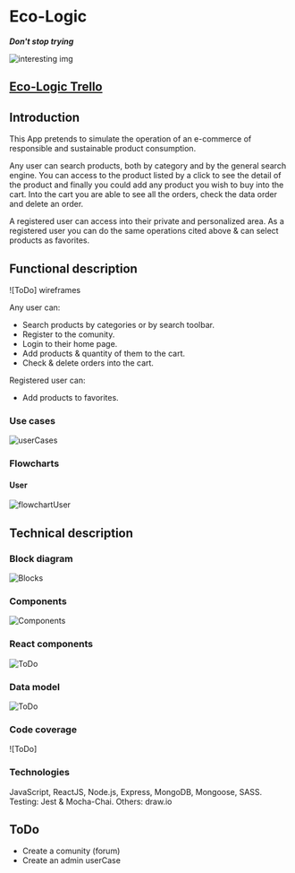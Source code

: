 # Eco-Logic

***Don't stop trying***

![interesting img](images/readme-intro-gif.gif)

## [Eco-Logic Trello](https://trello.com/b/bfwDrnGU/eco-logic)

## Introduction
This App pretends to simulate the operation of an e-commerce of responsible and sustainable product consumption.

Any user can search products, both by category and by the general search engine. 
You can access to the product listed by a click to see the detail of the product and finally you could add any product you wish to buy into the cart. Into the cart you are able to see all the orders, check the data order and delete an order.

A registered user can access into their private and personalized area. As a registered user you can do the same operations cited above & can select products as favorites.

## Functional description
![ToDo] wireframes

Any user can:
* Search products by categories or by search toolbar.
* Register to the comunity.
* Login to their home page.
* Add products & quantity of them to the cart.
* Check & delete orders into the cart.

Registered user can:
* Add products to favorites.

### Use cases
![userCases](images/functional-description/User-cases-diagram.png)

### Flowcharts
#### User
![flowchartUser](images/functional-description/Flowchart-user-diagram.png)

## Technical description
### Block diagram
![Blocks](images/technical-description/Block-diagram.png)

### Components
![Components](images/technical-description/Components-diagram.png)

### React components
![ToDo]()

### Data model
![ToDo](images/technical-description/Data-model-diagram.png)

### Code coverage
![ToDo]

### Technologies
JavaScript, ReactJS, Node.js, Express, MongoDB, Mongoose, SASS.
Testing: Jest & Mocha-Chai.
Others: draw.io

## ToDo
* Create a comunity (forum)
* Create an admin userCase

